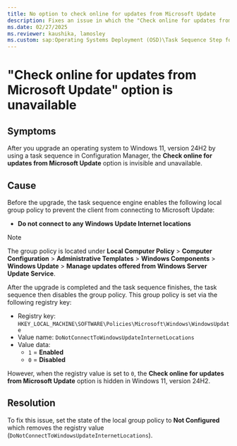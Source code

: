 ```yaml
---
title: No option to check online for updates from Microsoft Update
description: Fixes an issue in which the "Check online for updates from Microsoft Update" option is unavailable after upgrading an OS to Windows 11, version 24H2.
ms.date: 02/27/2025
ms.reviewer: kaushika, lamosley
ms.custom: sap:Operating Systems Deployment (OSD)\Task Sequence Step for Applying Windows Settings
---
```

# "Check online for updates from Microsoft Update" option is unavailable

## Symptoms

After you upgrade an operating system to Windows 11, version 24H2 by using a task sequence in Configuration Manager, the **Check online for updates from Microsoft Update** option is invisible and unavailable.

## Cause

Before the upgrade, the task sequence engine enables the following local group policy to prevent the client from connecting to Microsoft Update:

- **Do not connect to any Windows Update Internet locations**

> [!NOTE]
> The group policy is located under **Local Computer Policy** > **Computer Configuration** > **Administrative Templates** > **Windows Components** > **Windows Update** > **Manage updates offered from Windows Server Update Service**.

After the upgrade is completed and the task sequence finishes, the task sequence then disables the group policy. This group policy is set via the following registry key:

- Registry key: `HKEY_LOCAL_MACHINE\SOFTWARE\Policies\Microsoft\Windows\WindowsUpdate`
- Value name: `DoNotConnectToWindowsUpdateInternetLocations`
- Value data:
  - `1` = **Enabled**
  - `0` = **Disabled**

However, when the registry value is set to `0`, the **Check online for updates from Microsoft Update** option is hidden in Windows 11, version 24H2.

## Resolution

To fix this issue, set the state of the local group policy to **Not Configured** which removes the registry value (`DoNotConnectToWindowsUpdateInternetLocations`).
